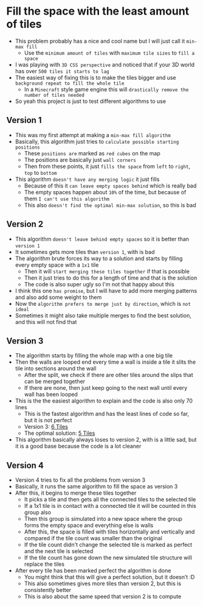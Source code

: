 # Fill the space with the least amount of tiles

- This problem probably has a nice and cool name but I will just call it `min-max fill`
	- Use the `minimum amount of tiles` with `maximum tile sizes` to `fill a space`
- I was playing with `3D CSS perspective` and noticed that if your 3D world has over `500 tiles it starts to lag`
- The easiest way of fixing this is to make the tiles bigger and use `background repeat to fill the whole tile`
	- In a `Minecraft` style game engine this will `drastically remove the number of tiles needed`
- So yeah this project is just to test different algorithms to use

## Version 1

- This was my first attempt at making a `min-max fill algorithm`
- Basically, this algorithm just tries to `calculate possible starting positions`
	- These `positions are` marked as `red cubes` on the map
	- The positions are basically just `wall corners`
	- Then from these points, it just `fills the space` from `left` to `right`, `top` to `bottom`
- This algorithm `doesn't have any merging logic` it just fills
	- Because of this it `can leave empty spaces behind` which is really bad
	- The empty spaces happen about `10%` of the time, but because of them `I can't use this algorithm`
	- This also `doesn't find the optimal min-max solution`, so this is bad

## Version 2

- This algorithm `doesn't leave behind empty spaces` so it is better than `version 1`
- It sometimes gets more tiles than `version 1`, with is bad
- The algorithm brute forces its way to a solution and starts by filling every empty space with a `1x1` tile
	- Then it will `start merging these tiles together` if that is possible
	- Then it just tries to do this for a length of time and that is the solution
	- The code is also super ugly so I'm not that happy about this
- I think this one `has promise`, but I will have to add more merging patterns and also add some weight to them
- Now the `algorithm prefers to merge just by direction`, which is `not ideal`
- Sometimes it might also take multiple merges to find the best solution, and this will not find that

## Version 3

- The algorithm starts by filling the whole map with a one big tile
- Then the walls are looped end every time a wall is inside a tile it slits the tile into sections around the wall
	- After the split, we check if there are other tiles around the slips that can be merged together
	- If there are none, then just keep going to the next wall until every wall has been looped
- This is the the easiest algorithm to explain and the code is also only 70 lines
	- This is the fastest algorithm and has the least lines of code so far, but it is not perfect
	- Version 3: [6 Tiles](https://i.imgur.com/zrIjOWu.png)
	- The optimal solution: [5 Tiles](https://i.imgur.com/0jmpZeV.png)
- This algorithm basically always loses to version 2, with is a little sad, but it is a good base because the code is a lot cleaner

## Version 4

- Version 4 tries to fix all the problems from version 3
- Basically, it runs the same algorithm to fill the space as version 3
- After this, it begins to merge these tiles together
	- It picks a tile and then gets all the connected tiles to the selected tile
	- If a 1x1 tile is in contact with a connected tile it will be counted in this group also
	- Then this group is simulated into a new space where the group forms the empty space and everything else is walls
	- After this, the space is filled with tiles horizontally and vertically and compared if the tile count was smaller than the original
	- If the tile count didn't change the selected tile is marked as perfect and the next tile is selected
	- If the tile count has gone down the new simulated tile structure will replace the tiles
- After every tile has been marked perfect the algorithm is done
	- You might think that this will give a perfect solution, but it doesn’t :D
	- This also sometimes gives more tiles than version 2, but this is consistently better
	- This is also about the same speed that version 2 is to compute

